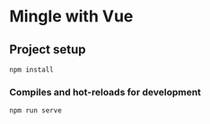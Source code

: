 # Mingle with Vue

## Project setup
```
npm install
```

### Compiles and hot-reloads for development
```
npm run serve
```